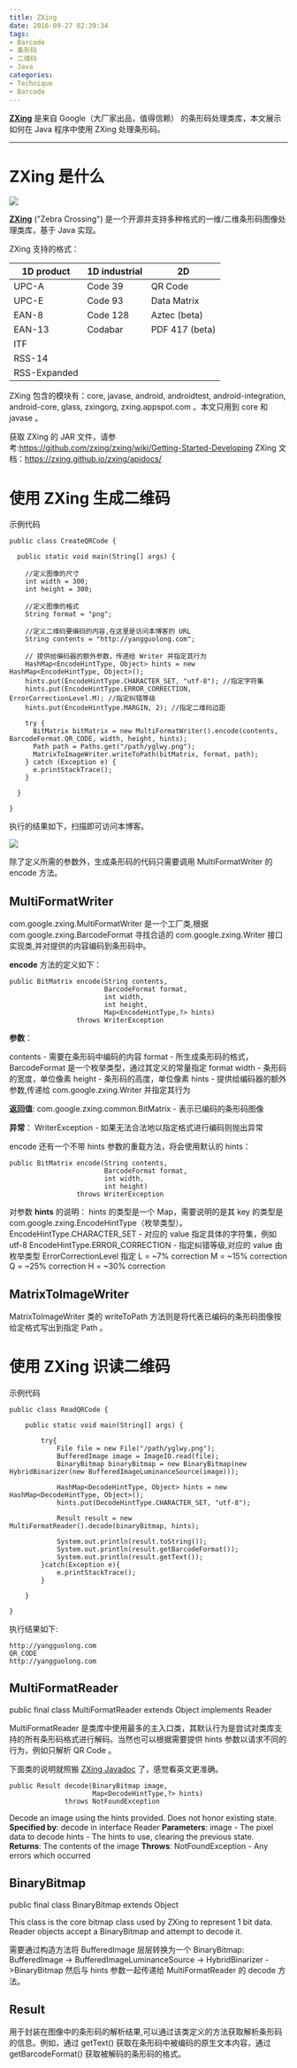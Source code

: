 ```yaml
---
title: ZXing
date: 2016-09-27 02:39:34
tags:
- Barcode
- 条形码
- 二维码
- Java
categories:
- Technique
- Barcode
---
```

[**ZXing**](https://github.com/zxing/zxing) 是来自 Google（大厂家出品，值得信赖） 的条形码处理类库，本文展示如何在 Java 程序中使用 ZXing 处理条形码。

<!--more-->

---

# ZXing 是什么

![](/images/barcode/zxing-horse.png)

[**ZXing**](https://github.com/zxing/zxing) ("Zebra Crossing") 是一个开源并支持多种格式的一维/二维条形码图像处理类库，基于 Java 实现。

ZXing 支持的格式：

1D product | 1D industrial | 2D
--- | --- | ---
UPC-A | Code 39 | QR Code
UPC-E | Code 93 | Data Matrix
EAN-8 | Code 128 | Aztec (beta)
EAN-13 | Codabar | PDF 417 (beta)
| ITF |
| RSS-14 |
| RSS-Expanded |

ZXing 包含的模块有：core, javase, android, androidtest, android-integration, android-core, glass, zxingorg, zxing.appspot.com 。本文只用到 core 和 javase 。

获取 ZXing 的 JAR 文件，请参考:https://github.com/zxing/zxing/wiki/Getting-Started-Developing
ZXing 文档：https://zxing.github.io/zxing/apidocs/

# 使用 ZXing 生成二维码

示例代码

```
public class CreateQRCode {

  public static void main(String[] args) {

    //定义图像的尺寸
    int width = 300;
    int height = 300;

    //定义图像的格式
    String format = "png";

    //定义二维码要编码的内容,在这里是访问本博客的 URL
    String contents = "http://yangguolong.com";

    // 提供给编码器的额外参数，传递给 Writer 并指定其行为
    HashMap<EncodeHintType, Object> hints = new HashMap<EncodeHintType, Object>();
    hints.put(EncodeHintType.CHARACTER_SET, "utf-8"); //指定字符集
    hints.put(EncodeHintType.ERROR_CORRECTION, ErrorCorrectionLevel.M); //指定纠错等级
    hints.put(EncodeHintType.MARGIN, 2); //指定二维码边距

    try {
      BitMatrix bitMatrix = new MultiFormatWriter().encode(contents, BarcodeFormat.QR_CODE, width, height, hints);
      Path path = Paths.get("/path/yglwy.png");
      MatrixToImageWriter.writeToPath(bitMatrix, format, path);
    } catch (Exception e) {
      e.printStackTrace();
    }

  }

}
```

执行的结果如下，扫描即可访问本博客。

![](/images/barcode/yglwy.png)

除了定义所需的参数外，生成条形码的代码只需要调用 MultiFormatWriter 的 encode 方法。

## MultiFormatWriter

com.google.zxing.MultiFormatWriter 是一个工厂类,根据 com.google.zxing.BarcodeFormat 寻找合适的 com.google.zxing.Writer 接口实现类,并对提供的内容编码到条形码中。

**encode** 方法的定义如下：

```
public BitMatrix encode(String contents,
                        BarcodeFormat format,
                        int width,
                        int height,
                        Map<EncodeHintType,?> hints)
                 throws WriterException
```

**参数**：

contents - 需要在条形码中编码的内容
format - 所生成条形码的格式，BarcodeFormat 是一个枚举类型，通过其定义的常量指定 format
width - 条形码的宽度，单位像素
height - 条形码的高度，单位像素
hints - 提供给编码器的额外参数,传递给 com.google.zxing.Writer 并指定其行为

**返回值**:
com.google.zxing.common.BitMatrix - 表示已编码的条形码图像

**异常**：
WriterException - 如果无法合法地以指定格式进行编码则抛出异常

encode 还有一个不带 hints 参数的重载方法，将会使用默认的 hints：

```
public BitMatrix encode(String contents,
                        BarcodeFormat format,
                        int width,
                        int height)
                 throws WriterException
```

对参数 **hints** 的说明：
hints 的类型是一个 Map，需要说明的是其 key 的类型是 com.google.zxing.EncodeHintType（枚举类型）。
EncodeHintType.CHARACTER_SET - 对应的 value 指定具体的字符集，例如 utf-8
EncodeHintType.ERROR_CORRECTION - 指定纠错等级,对应的 value 由枚举类型 ErrorCorrectionLevel 指定
                                  L = ~7% correction
                                  M = ~15% correction
                                  Q = ~25% correction
                                  H = ~30% correction

## MatrixToImageWriter

MatrixToImageWriter 类的 writeToPath 方法则是将代表已编码的条形码图像按给定格式写出到指定 Path 。

# 使用 ZXing 识读二维码

示例代码

```
public class ReadQRCode {

	public static void main(String[] args) {

		try{
			File file = new File("/path/yglwy.png");
			BufferedImage image = ImageIO.read(file);
			BinaryBitmap binaryBitmap = new BinaryBitmap(new HybridBinarizer(new BufferedImageLuminanceSource(image)));

			HashMap<DecodeHintType, Object> hints = new HashMap<DecodeHintType, Object>();
			hints.put(DecodeHintType.CHARACTER_SET, "utf-8");

			Result result = new MultiFormatReader().decode(binaryBitmap, hints);

			System.out.println(result.toString());
			System.out.println(result.getBarcodeFormat());
			System.out.println(result.getText());
		}catch(Exception e){
			e.printStackTrace();
		}

	}

}
```

执行结果如下:

```
http://yangguolong.com
QR_CODE
http://yangguolong.com
```

## MultiFormatReader

public final class MultiFormatReader extends Object implements Reader

MultiFormatReader 是类库中使用最多的主入口类，其默认行为是尝试对类库支持的所有条形码格式进行解码。当然也可以根据需要提供 hints 参数以请求不同的行为，例如只解析 QR Code 。

下面类的说明就照搬 [ZXing Javadoc](https://zxing.github.io/zxing/apidocs/) 了，感觉看英文更准确。

```
public Result decode(BinaryBitmap image,
                     Map<DecodeHintType,?> hints)
              throws NotFoundException
```
Decode an image using the hints provided. Does not honor existing state.
**Specified by**:
decode in interface Reader
**Parameters**:
image - The pixel data to decode
hints - The hints to use, clearing the previous state.
**Returns**:
The contents of the image
**Throws**:
NotFoundException - Any errors which occurred

## BinaryBitmap

public final class BinaryBitmap extends Object

This class is the core bitmap class used by ZXing to represent 1 bit data. Reader objects accept a BinaryBitmap and attempt to decode it.

需要通过构造方法将 BufferedImage 层层转换为一个 BinaryBitmap:
BufferedImage -> BufferedImageLuminanceSource -> HybridBinarizer ->BinaryBitmap
然后与 hints 参数一起传递给 MultiFormatReader 的 decode 方法。

## Result

用于封装在图像中的条形码的解析结果,可以通过该类定义的方法获取解析条形码的信息。例如，通过 getText() 获取在条形码中被编码的原生文本内容，通过 getBarcodeFormat() 获取被解码的条形码的格式。
